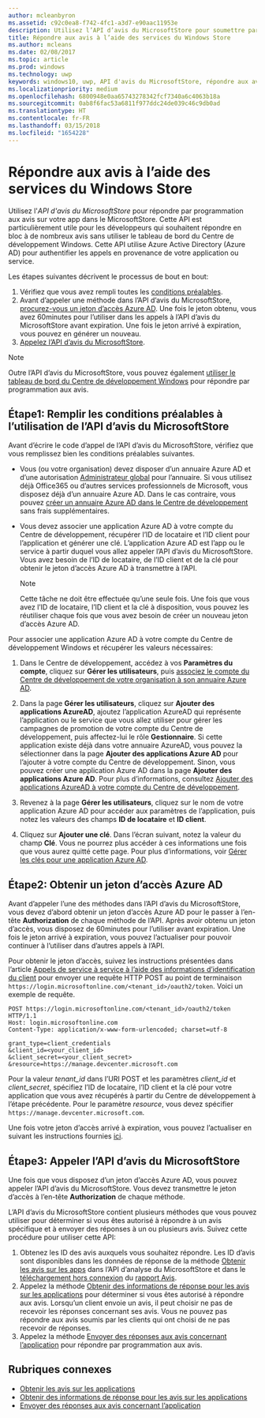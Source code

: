 ```yaml
---
author: mcleanbyron
ms.assetid: c92c0ea8-f742-4fc1-a3d7-e90aac11953e
description: Utilisez l’API d’avis du MicrosoftStore pour soumettre par programmation les réponses aux avis sur votre app dans le MicrosoftStore.
title: Répondre aux avis à l’aide des services du Windows Store
ms.author: mcleans
ms.date: 02/08/2017
ms.topic: article
ms.prod: windows
ms.technology: uwp
keywords: windows10, uwp, API d'avis du MicrosoftStore, répondre aux avis
ms.localizationpriority: medium
ms.openlocfilehash: 6800948e0aa65743278342fcf7340a6c4063b18a
ms.sourcegitcommit: 0ab8f6fac53a6811f977ddc24de039c46c9db0ad
ms.translationtype: HT
ms.contentlocale: fr-FR
ms.lasthandoff: 03/15/2018
ms.locfileid: "1654228"
---
```

# <a name="respond-to-reviews-using-store-services"></a>Répondre aux avis à l’aide des services du Windows Store

Utilisez l'*API d'avis du MicrosoftStore* pour répondre par programmation aux avis sur votre app dans le MicrosoftStore. Cette API est particulièrement utile pour les développeurs qui souhaitent répondre en bloc à de nombreux avis sans utiliser le tableau de bord du Centre de développement Windows. Cette API utilise Azure Active Directory (Azure AD) pour authentifier les appels en provenance de votre application ou service.

Les étapes suivantes décrivent le processus de bout en bout:

1.  Vérifiez que vous avez rempli toutes les [conditions préalables](#prerequisites).
2.  Avant d’appeler une méthode dans l’API d’avis du MicrosoftStore, [procurez-vous un jeton d’accès Azure AD](#obtain-an-azure-ad-access-token). Une fois le jeton obtenu, vous avez 60minutes pour l’utiliser dans les appels à l’API d’avis du MicrosoftStore avant expiration. Une fois le jeton arrivé à expiration, vous pouvez en générer un nouveau.
3.  [Appelez l’API d’avis du MicrosoftStore](#call-the-windows-store-reviews-api).

> [!NOTE]
> Outre l’API d’avis du MicrosoftStore, vous pouvez également [utiliser le tableau de bord du Centre de développement Windows](../publish/respond-to-customer-reviews.md) pour répondre par programmation aux avis.

<span id="prerequisites" />

## <a name="step-1-complete-prerequisites-for-using-the-microsoft-store-reviews-api"></a>Étape1: Remplir les conditions préalables à l’utilisation de l’API d’avis du MicrosoftStore

Avant d’écrire le code d’appel de l’API d’avis du MicrosoftStore, vérifiez que vous remplissez bien les conditions préalables suivantes.

* Vous (ou votre organisation) devez disposer d’un annuaire Azure AD et d’une autorisation [Administrateur global](http://go.microsoft.com/fwlink/?LinkId=746654) pour l’annuaire. Si vous utilisez déjà Office365 ou d’autres services professionnels de Microsoft, vous disposez déjà d’un annuaire Azure AD. Dans le cas contraire, vous pouvez [créer un annuaire Azure AD dans le Centre de développement](../publish/associate-azure-ad-with-dev-center.md#create-a-brand-new-azure-ad-to-associate-with-your-dev-center-account) sans frais supplémentaires.

* Vous devez associer une application Azure AD à votre compte du Centre de développement, récupérer l’ID de locataire et l’ID client pour l’application et générer une clé. L’application Azure AD est l’app ou le service à partir duquel vous allez appeler l’API d’avis du MicrosoftStore. Vous avez besoin de l’ID de locataire, de l’ID client et de la clé pour obtenir le jeton d’accès Azure AD à transmettre à l’API.
    > [!NOTE]
    > Cette tâche ne doit être effectuée qu’une seule fois. Une fois que vous avez l’ID de locataire, l’ID client et la clé à disposition, vous pouvez les réutiliser chaque fois que vous avez besoin de créer un nouveau jeton d’accès Azure AD.

Pour associer une application Azure AD à votre compte du Centre de développement Windows et récupérer les valeurs nécessaires:

1.  Dans le Centre de développement, accédez à vos **Paramètres du compte**, cliquez sur **Gérer les utilisateurs**, puis [associez le compte du Centre de développement de votre organisation à son annuaire Azure AD](../publish/associate-azure-ad-with-dev-center.md).

2.  Dans la page **Gérer les utilisateurs**, cliquez sur **Ajouter des applications AzureAD**, ajoutez l’application AzureAD qui représente l’application ou le service que vous allez utiliser pour gérer les campagnes de promotion de votre compte du Centre de développement, puis affectez-lui le rôle **Gestionnaire**. Si cette application existe déjà dans votre annuaire AzureAD, vous pouvez la sélectionner dans la page **Ajouter des applications Azure AD** pour l’ajouter à votre compte du Centre de développement. Sinon, vous pouvez créer une application Azure AD dans la page **Ajouter des applications Azure AD**. Pour plus d’informations, consultez [Ajouter des applications AzureAD à votre compte du Centre de développement](../publish/add-users-groups-and-azure-ad-applications.md#azure-ad-applications).

3.  Revenez à la page **Gérer les utilisateurs**, cliquez sur le nom de votre application Azure AD pour accéder aux paramètres de l’application, puis notez les valeurs des champs **ID de locataire** et **ID client**.

4. Cliquez sur **Ajouter une clé**. Dans l’écran suivant, notez la valeur du champ **Clé**. Vous ne pourrez plus accéder à ces informations une fois que vous aurez quitté cette page. Pour plus d’informations, voir [Gérer les clés pour une application Azure AD](../publish/add-users-groups-and-azure-ad-applications.md#manage-keys).

<span id="obtain-an-azure-ad-access-token" />

## <a name="step-2-obtain-an-azure-ad-access-token"></a>Étape2: Obtenir un jeton d’accès Azure AD

Avant d’appeler l’une des méthodes dans l’API d’avis du MicrosoftStore, vous devez d’abord obtenir un jeton d’accès Azure AD pour le passer à l’en-tête **Authorization** de chaque méthode de l’API. Après avoir obtenu un jeton d’accès, vous disposez de 60minutes pour l’utiliser avant expiration. Une fois le jeton arrivé à expiration, vous pouvez l’actualiser pour pouvoir continuer à l’utiliser dans d’autres appels à l’API.

Pour obtenir le jeton d’accès, suivez les instructions présentées dans l’article [Appels de service à service à l’aide des informations d’identification du client](https://azure.microsoft.com/documentation/articles/active-directory-protocols-oauth-service-to-service/) pour envoyer une requête HTTP POST au point de terminaison ```https://login.microsoftonline.com/<tenant_id>/oauth2/token```. Voici un exemple de requête.

```syntax
POST https://login.microsoftonline.com/<tenant_id>/oauth2/token HTTP/1.1
Host: login.microsoftonline.com
Content-Type: application/x-www-form-urlencoded; charset=utf-8

grant_type=client_credentials
&client_id=<your_client_id>
&client_secret=<your_client_secret>
&resource=https://manage.devcenter.microsoft.com
```

Pour la valeur *tenant\_id* dans l’URI POST et les paramètres *client\_id* et *client\_secret*, spécifiez l’ID de locataire, l’ID client et la clé pour votre application que vous avez récupérés à partir du Centre de développement à l’étape précédente. Pour le paramètre *resource*, vous devez spécifier ```https://manage.devcenter.microsoft.com```.

Une fois votre jeton d’accès arrivé à expiration, vous pouvez l’actualiser en suivant les instructions fournies [ici](https://azure.microsoft.com/documentation/articles/active-directory-protocols-oauth-code/#refreshing-the-access-tokens).

<span id="call-the-windows-store-reviews-api" />

## <a name="step-3-call-the-microsoft-store-reviews-api"></a>Étape3: Appeler l’API d’avis du MicrosoftStore

Une fois que vous disposez d’un jeton d’accès Azure AD, vous pouvez appeler l’API d’avis du MicrosoftStore. Vous devez transmettre le jeton d’accès à l’en-tête **Authorization** de chaque méthode.

L’API d’avis du MicrosoftStore contient plusieurs méthodes que vous pouvez utiliser pour déterminer si vous êtes autorisé à répondre à un avis spécifique et à envoyer des réponses à un ou plusieurs avis. Suivez cette procédure pour utiliser cette API:

1. Obtenez les ID des avis auxquels vous souhaitez répondre. Les ID d’avis sont disponibles dans les données de réponse de la méthode [Obtenir les avis sur les apps](get-app-reviews.md) dans l’API d’analyse du MicrosoftStore et dans le [téléchargement hors connexion](../publish/download-analytic-reports.md) du [rapport Avis](../publish/reviews-report.md).
2. Appelez la méthode [Obtenir des informations de réponse pour les avis sur les applications](get-response-info-for-app-reviews.md) pour déterminer si vous êtes autorisé à répondre aux avis. Lorsqu’un client envoie un avis, il peut choisir ne pas de recevoir les réponses concernant ses avis. Vous ne pouvez pas répondre aux avis soumis par les clients qui ont choisi de ne pas recevoir de réponses.
3. Appelez la méthode [Envoyer des réponses aux avis concernant l’application](submit-responses-to-app-reviews.md) pour répondre par programmation aux avis.


## <a name="related-topics"></a>Rubriques connexes

* [Obtenir les avis sur les applications](get-app-reviews.md)
* [Obtenir des informations de réponse pour les avis sur les applications](get-response-info-for-app-reviews.md)
* [Envoyer des réponses aux avis concernant l’application](submit-responses-to-app-reviews.md)

 
